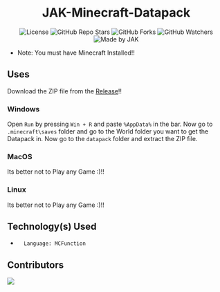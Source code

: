 <div align=center>

# JAK-Minecraft-Datapack

![License](https://img.shields.io/github/license/Jonak-Adipta-Kalita/JAK-Minecraft-Datapack?style=for-the-badge)
![GitHub Repo Stars](https://img.shields.io/github/stars/Jonak-Adipta-Kalita/JAK-Minecraft-Datapack?style=for-the-badge)
![GitHub Forks](https://img.shields.io/github/forks/Jonak-Adipta-Kalita/JAK-Minecraft-Datapack?style=for-the-badge)
![GitHub Watchers](https://img.shields.io/github/watchers/Jonak-Adipta-Kalita/JAK-Minecraft-Datapack?style=for-the-badge)
![Made by JAK](https://img.shields.io/badge/BeastNight%20TV-Made%20by%20JAK-blue?style=for-the-badge)

</div>

-	Note: You must have Minecraft Installed!!

## Uses

Download the ZIP file from the [Release](https://github.com/Jonak-Adipta-Kalita/JAK-Minecraft-Datapack/releases/latest)!!

### Windows

Open `Run` by pressing `Win + R` and paste `%AppData%` in the bar. Now go to `.minecraft\saves`
folder and go to the World folder you want to get the Datapack in. Now go to the `datapack`
folder and extract the ZIP file.

### MacOS

Its better not to Play any Game :)!!

### Linux

Its better not to Play any Game :)!!

## Technology(s) Used

-       Language: MCFunction

## Contributors

<a href = "https://github.com/Jonak-Adipta-Kalita/JAK-Minecraft-Datapack/graphs/contributors">
	<img src = "https://contrib.rocks/image?repo=Jonak-Adipta-Kalita/JAK-Minecraft-Datapack"/>
</a>
